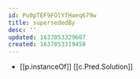 ```yaml
---
id: Pu0pTEF9FOlYfHaeq679w
title: supersededBy
desc: ''
updated: 1637853329607
created: 1637853319458
---
```




- [[p.instanceOf]] [[c.Pred.Solution]]
